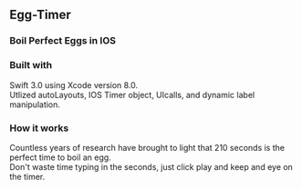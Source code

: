 <h2>Egg-Timer</h2>
<h3>Boil Perfect Eggs in IOS</h3>

<h3>Built with</h3>
Swift 3.0 using Xcode version 8.0.
<br> Utlized autoLayouts, IOS Timer object, UIcalls, and dynamic label manipulation.

<h3>How it works</h3>
Countless years of research have brought to light that 210 seconds is the perfect time to boil an egg.
<br>Don't waste time typing in the seconds, just click play and keep and eye on the timer.

